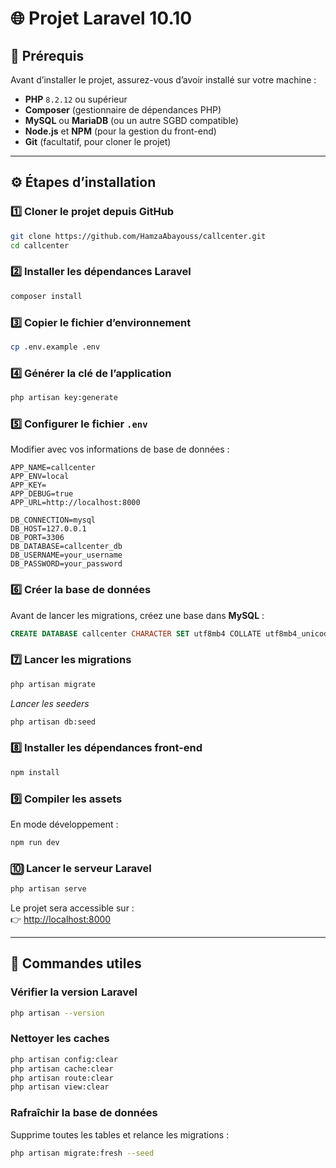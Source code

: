 # 🌐 Projet Laravel 10.10

## 📌 Prérequis
Avant d’installer le projet, assurez-vous d’avoir installé sur votre machine :

- **PHP** `8.2.12` ou supérieur  
- **Composer** (gestionnaire de dépendances PHP)  
- **MySQL** ou **MariaDB** (ou un autre SGBD compatible)  
- **Node.js** et **NPM** (pour la gestion du front-end)  
- **Git** (facultatif, pour cloner le projet)  

---

## ⚙️ Étapes d’installation

### 1️⃣ Cloner le projet depuis GitHub
```bash
git clone https://github.com/HamzaAbayouss/callcenter.git
cd callcenter
```

### 2️⃣ Installer les dépendances Laravel
```bash
composer install
```

### 3️⃣ Copier le fichier d’environnement
```bash
cp .env.example .env
```

### 4️⃣ Générer la clé de l’application
```bash
php artisan key:generate
```

### 5️⃣ Configurer le fichier `.env`
Modifier avec vos informations de base de données :
```
APP_NAME=callcenter
APP_ENV=local
APP_KEY=
APP_DEBUG=true
APP_URL=http://localhost:8000

DB_CONNECTION=mysql
DB_HOST=127.0.0.1
DB_PORT=3306
DB_DATABASE=callcenter_db
DB_USERNAME=your_username
DB_PASSWORD=your_password
```

### 6️⃣ Créer la base de données
Avant de lancer les migrations, créez une base dans **MySQL** :
```sql
CREATE DATABASE callcenter CHARACTER SET utf8mb4 COLLATE utf8mb4_unicode_ci;
```

### 7️⃣ Lancer les migrations
```bash
php artisan migrate
```

*Lancer les seeders*
```bash
php artisan db:seed
```

### 8️⃣ Installer les dépendances front-end
```bash
npm install
```

### 9️⃣ Compiler les assets
En mode développement :
```bash
npm run dev
```

### 🔟 Lancer le serveur Laravel
```bash
php artisan serve
```

Le projet sera accessible sur :  
👉 [http://localhost:8000](http://localhost:8000)

---

## 🔧 Commandes utiles

### Vérifier la version Laravel
```bash
php artisan --version
```

### Nettoyer les caches
```bash
php artisan config:clear
php artisan cache:clear
php artisan route:clear
php artisan view:clear
```

### Rafraîchir la base de données
Supprime toutes les tables et relance les migrations :
```bash
php artisan migrate:fresh --seed
```
